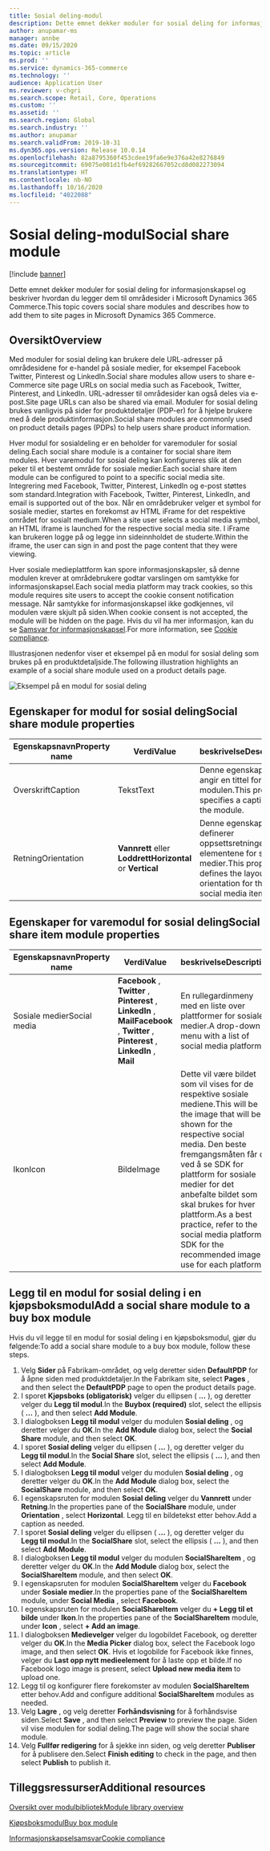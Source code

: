 ```yaml
---
title: Sosial deling-modul
description: Dette emnet dekker moduler for sosial deling for informasjonskapsel og beskriver hvordan du legger dem til områdesider i Microsoft Dynamics 365 Commerce.
author: anupamar-ms
manager: annbe
ms.date: 09/15/2020
ms.topic: article
ms.prod: ''
ms.service: dynamics-365-commerce
ms.technology: ''
audience: Application User
ms.reviewer: v-chgri
ms.search.scope: Retail, Core, Operations
ms.custom: ''
ms.assetid: ''
ms.search.region: Global
ms.search.industry: ''
ms.author: anupamar
ms.search.validFrom: 2019-10-31
ms.dyn365.ops.version: Release 10.0.14
ms.openlocfilehash: 82a8795360f453cdee19fa6e9e376a42e8276849
ms.sourcegitcommit: 69075e001d1fb4ef69282667052cd8d082273094
ms.translationtype: HT
ms.contentlocale: nb-NO
ms.lasthandoff: 10/16/2020
ms.locfileid: "4022088"
---
```

# <a name="social-share-module"></a><span data-ttu-id="8b8ce-103">Sosial deling-modul</span><span class="sxs-lookup"><span data-stu-id="8b8ce-103">Social share module</span></span>

[!include [banner](includes/banner.md)]

<span data-ttu-id="8b8ce-104">Dette emnet dekker moduler for sosial deling for informasjonskapsel og beskriver hvordan du legger dem til områdesider i Microsoft Dynamics 365 Commerce.</span><span class="sxs-lookup"><span data-stu-id="8b8ce-104">This topic covers social share modules and describes how to add them to site pages in Microsoft Dynamics 365 Commerce.</span></span>

## <a name="overview"></a><span data-ttu-id="8b8ce-105">Oversikt</span><span class="sxs-lookup"><span data-stu-id="8b8ce-105">Overview</span></span>

<span data-ttu-id="8b8ce-106">Med moduler for sosial deling kan brukere dele URL-adresser på områdesidene for e-handel på sosiale medier, for eksempel Facebook Twitter, Pinterest og LinkedIn.</span><span class="sxs-lookup"><span data-stu-id="8b8ce-106">Social share modules allow users to share e-Commerce site page URLs on social media such as Facebook, Twitter, Pinterest, and LinkedIn.</span></span> <span data-ttu-id="8b8ce-107">URL-adresser til områdesider kan også deles via e-post.</span><span class="sxs-lookup"><span data-stu-id="8b8ce-107">Site page URLs can also be shared via email.</span></span> <span data-ttu-id="8b8ce-108">Moduler for sosial deling brukes vanligvis på sider for produktdetaljer (PDP-er) for å hjelpe brukere med å dele produktinformasjon.</span><span class="sxs-lookup"><span data-stu-id="8b8ce-108">Social share modules are commonly used on product details pages (PDPs) to help users share product information.</span></span>

<span data-ttu-id="8b8ce-109">Hver modul for sosialdeling er en beholder for varemoduler for sosial deling.</span><span class="sxs-lookup"><span data-stu-id="8b8ce-109">Each social share module is a container for social share item modules.</span></span> <span data-ttu-id="8b8ce-110">Hver varemodul for sosial deling kan konfigureres slik at den peker til et bestemt område for sosiale medier.</span><span class="sxs-lookup"><span data-stu-id="8b8ce-110">Each social share item module can be configured to point to a specific social media site.</span></span> <span data-ttu-id="8b8ce-111">Integrering med Facebook, Twitter, Pinterest, LinkedIn og e-post støttes som standard.</span><span class="sxs-lookup"><span data-stu-id="8b8ce-111">Integration with Facebook, Twitter, Pinterest, LinkedIn, and email is supported out of the box.</span></span> <span data-ttu-id="8b8ce-112">Når en områdebruker velger et symbol for sosiale medier, startes en forekomst av HTML iFrame for det respektive området for sosialt medium.</span><span class="sxs-lookup"><span data-stu-id="8b8ce-112">When a site user selects a social media symbol, an HTML iframe is launched for the respective social media site.</span></span> <span data-ttu-id="8b8ce-113">I iFrame kan brukeren logge på og legge inn sideinnholdet de studerte.</span><span class="sxs-lookup"><span data-stu-id="8b8ce-113">Within the iframe, the user can sign in and post the page content that they were viewing.</span></span>

<span data-ttu-id="8b8ce-114">Hver sosiale medieplattform kan spore informasjonskapsler, så denne modulen krever at områdebrukere godtar varslingen om samtykke for informasjonskapsel.</span><span class="sxs-lookup"><span data-stu-id="8b8ce-114">Each social media platform may track cookies, so this module requires site users to accept the cookie consent notification message.</span></span> <span data-ttu-id="8b8ce-115">Når samtykke for informasjonskapsel ikke godkjennes, vil modulen være skjult på siden.</span><span class="sxs-lookup"><span data-stu-id="8b8ce-115">When cookie consent is not accepted, the module will be hidden on the page.</span></span> <span data-ttu-id="8b8ce-116">Hvis du vil ha mer informasjon, kan du se [Samsvar for informasjonskapsel](cookie-compliance.md).</span><span class="sxs-lookup"><span data-stu-id="8b8ce-116">For more information, see [Cookie compliance](cookie-compliance.md).</span></span>

<span data-ttu-id="8b8ce-117">Illustrasjonen nedenfor viser et eksempel på en modul for sosial deling som brukes på en produktdetaljside.</span><span class="sxs-lookup"><span data-stu-id="8b8ce-117">The following illustration highlights an example of a social share module used on a product details page.</span></span>

![Eksempel på en modul for sosial deling](./media/ecommerce-socialshare.png)

## <a name="social-share-module-properties"></a><span data-ttu-id="8b8ce-119">Egenskaper for modul for sosial deling</span><span class="sxs-lookup"><span data-stu-id="8b8ce-119">Social share module properties</span></span>

| <span data-ttu-id="8b8ce-120">Egenskapsnavn</span><span class="sxs-lookup"><span data-stu-id="8b8ce-120">Property name</span></span>             | <span data-ttu-id="8b8ce-121">Verdi</span><span class="sxs-lookup"><span data-stu-id="8b8ce-121">Value</span></span>                 | <span data-ttu-id="8b8ce-122">beskrivelse</span><span class="sxs-lookup"><span data-stu-id="8b8ce-122">Description</span></span> |
|---------------------------|-----------------------|-------------|
| <span data-ttu-id="8b8ce-123">Overskrift</span><span class="sxs-lookup"><span data-stu-id="8b8ce-123">Caption</span></span>                  | <span data-ttu-id="8b8ce-124">Tekst</span><span class="sxs-lookup"><span data-stu-id="8b8ce-124">Text</span></span> | <span data-ttu-id="8b8ce-125">Denne egenskapen angir en tittel for modulen.</span><span class="sxs-lookup"><span data-stu-id="8b8ce-125">This property specifies a caption for the module.</span></span> |
| <span data-ttu-id="8b8ce-126">Retning</span><span class="sxs-lookup"><span data-stu-id="8b8ce-126">Orientation</span></span> | <span data-ttu-id="8b8ce-127">**Vannrett** eller **Loddrett**</span><span class="sxs-lookup"><span data-stu-id="8b8ce-127">**Horizontal** or **Vertical**</span></span>  | <span data-ttu-id="8b8ce-128">Denne egenskapen definerer oppsettsretningen for elementene for sosiale medier.</span><span class="sxs-lookup"><span data-stu-id="8b8ce-128">This property defines the layout orientation for the social media items.</span></span> |

## <a name="social-share-item-module-properties"></a><span data-ttu-id="8b8ce-129">Egenskaper for varemodul for sosial deling</span><span class="sxs-lookup"><span data-stu-id="8b8ce-129">Social share item module properties</span></span>
| <span data-ttu-id="8b8ce-130">Egenskapsnavn</span><span class="sxs-lookup"><span data-stu-id="8b8ce-130">Property name</span></span>             | <span data-ttu-id="8b8ce-131">Verdi</span><span class="sxs-lookup"><span data-stu-id="8b8ce-131">Value</span></span>                 | <span data-ttu-id="8b8ce-132">beskrivelse</span><span class="sxs-lookup"><span data-stu-id="8b8ce-132">Description</span></span> |
|---------------------------|-----------------------|-------------|
| <span data-ttu-id="8b8ce-133">Sosiale medier</span><span class="sxs-lookup"><span data-stu-id="8b8ce-133">Social media</span></span>              | <span data-ttu-id="8b8ce-134">**Facebook** , **Twitter** , **Pinterest** , **LinkedIn** , **Mail**</span><span class="sxs-lookup"><span data-stu-id="8b8ce-134">**Facebook** , **Twitter** , **Pinterest** , **LinkedIn** , **Mail**</span></span> | <span data-ttu-id="8b8ce-135">En rullegardinmeny med en liste over plattformer for sosiale medier.</span><span class="sxs-lookup"><span data-stu-id="8b8ce-135">A drop-down menu with a list of social media platforms.</span></span> |
| <span data-ttu-id="8b8ce-136">Ikon</span><span class="sxs-lookup"><span data-stu-id="8b8ce-136">Icon</span></span> |<span data-ttu-id="8b8ce-137">Bilde</span><span class="sxs-lookup"><span data-stu-id="8b8ce-137">Image</span></span>    | <span data-ttu-id="8b8ce-138">Dette vil være bildet som vil vises for de respektive sosiale mediene.</span><span class="sxs-lookup"><span data-stu-id="8b8ce-138">This will be the image that will be shown for the respective social media.</span></span> <span data-ttu-id="8b8ce-139">Den beste fremgangsmåten får du ved å se SDK for plattform for sosiale medier for det anbefalte bildet som skal brukes for hver plattform.</span><span class="sxs-lookup"><span data-stu-id="8b8ce-139">As a best practice, refer to the social media platform's SDK for the recommended image to use for each platform.</span></span> |

## <a name="add-a-social-share-module-to-a-buy-box-module"></a><span data-ttu-id="8b8ce-140">Legg til en modul for sosial deling i en kjøpsboksmodul</span><span class="sxs-lookup"><span data-stu-id="8b8ce-140">Add a social share module to a buy box module</span></span>

<span data-ttu-id="8b8ce-141">Hvis du vil legge til en modul for sosial deling i en kjøpsboksmodul, gjør du følgende:</span><span class="sxs-lookup"><span data-stu-id="8b8ce-141">To add a social share module to a buy box module, follow these steps.</span></span>

1. <span data-ttu-id="8b8ce-142">Velg **Sider** på Fabrikam-området, og velg deretter siden **DefaultPDP** for å åpne siden med produktdetaljer.</span><span class="sxs-lookup"><span data-stu-id="8b8ce-142">In the Fabrikam site, select **Pages** , and then select the **DefaultPDP** page to open the product details page.</span></span> 
1. <span data-ttu-id="8b8ce-143">I sporet **Kjøpsboks (obligatorisk)** velger du ellipsen ( **…** ), og deretter velger du **Legg til modul**.</span><span class="sxs-lookup"><span data-stu-id="8b8ce-143">In the **Buybox (required)** slot, select the ellipsis ( **...** ), and then select **Add Module**.</span></span>
1. <span data-ttu-id="8b8ce-144">I dialogboksen **Legg til modul** velger du modulen **Sosial deling** , og deretter velger du **OK**.</span><span class="sxs-lookup"><span data-stu-id="8b8ce-144">In the **Add Module** dialog box, select the **Social Share** module, and then select **OK**.</span></span>
1. <span data-ttu-id="8b8ce-145">I sporet **Sosial deling** velger du ellipsen ( **…** ), og deretter velger du **Legg til modul**.</span><span class="sxs-lookup"><span data-stu-id="8b8ce-145">In the **Social Share** slot, select the ellipsis ( **...** ), and then select **Add Module**.</span></span>
1. <span data-ttu-id="8b8ce-146">I dialogboksen **Legg til modul** velger du modulen **Sosial deling** , og deretter velger du **OK**.</span><span class="sxs-lookup"><span data-stu-id="8b8ce-146">In the **Add Module** dialog box, select the **SocialShare** module, and then select **OK**.</span></span>
1. <span data-ttu-id="8b8ce-147">I egenskapsruten for modulen **Sosial deling** velger du **Vannrett** under **Retning**.</span><span class="sxs-lookup"><span data-stu-id="8b8ce-147">In the properties pane of the **SocialShare** module, under **Orientation** , select **Horizontal**.</span></span> <span data-ttu-id="8b8ce-148">Legg til en bildetekst etter behov.</span><span class="sxs-lookup"><span data-stu-id="8b8ce-148">Add a caption as needed.</span></span>
1. <span data-ttu-id="8b8ce-149">I sporet **Sosial deling** velger du ellipsen ( **…** ), og deretter velger du **Legg til modul**.</span><span class="sxs-lookup"><span data-stu-id="8b8ce-149">In the **SocialShare** slot, select the ellipsis ( **...** ), and then select **Add Module**.</span></span>
1. <span data-ttu-id="8b8ce-150">I dialogboksen **Legg til modul** velger du modulen **SocialShareItem** , og deretter velger du **OK**.</span><span class="sxs-lookup"><span data-stu-id="8b8ce-150">In the **Add Module** dialog box, select the **SocialShareItem** module, and then select **OK**.</span></span>
1. <span data-ttu-id="8b8ce-151">I egenskapsruten for modulen **SocialShareItem** velger du **Facebook** under **Sosiale medier**.</span><span class="sxs-lookup"><span data-stu-id="8b8ce-151">In the properties pane of the **SocialShareItem** module, under **Social Media** , select **Facebook**.</span></span>
1. <span data-ttu-id="8b8ce-152">I egenskapsruten for modulen **SocialShareItem** velger du **+ Legg til et bilde** under **Ikon**.</span><span class="sxs-lookup"><span data-stu-id="8b8ce-152">In the properties pane of the **SocialShareItem** module, under **Icon** , select **+ Add an image**.</span></span>
1. <span data-ttu-id="8b8ce-153">I dialogboksen **Medievelger** velger du logobildet Facebook, og deretter velger du **OK**.</span><span class="sxs-lookup"><span data-stu-id="8b8ce-153">In the **Media Picker** dialog box, select the Facebook logo image, and then select **OK**.</span></span> <span data-ttu-id="8b8ce-154">Hvis et logobilde for Facebook ikke finnes, velger du **Last opp nytt medieelement** for å laste opp et bilde.</span><span class="sxs-lookup"><span data-stu-id="8b8ce-154">If no Facebook logo image is present, select **Upload new media item** to upload one.</span></span>
1. <span data-ttu-id="8b8ce-155">Legg til og konfigurer flere forekomster av modulen **SocialShareItem** etter behov.</span><span class="sxs-lookup"><span data-stu-id="8b8ce-155">Add and configure additional **SocialShareItem** modules as needed.</span></span>
1. <span data-ttu-id="8b8ce-156">Velg **Lagre** , og velg deretter **Forhåndsvisning** for å forhåndsvise siden.</span><span class="sxs-lookup"><span data-stu-id="8b8ce-156">Select **Save** , and then select **Preview** to preview the page.</span></span> <span data-ttu-id="8b8ce-157">Siden vil vise modulen for sodial deling.</span><span class="sxs-lookup"><span data-stu-id="8b8ce-157">The page will show the social share module.</span></span>
1. <span data-ttu-id="8b8ce-158">Velg **Fullfør redigering** for å sjekke inn siden, og velg deretter **Publiser** for å publisere den.</span><span class="sxs-lookup"><span data-stu-id="8b8ce-158">Select **Finish editing** to check in the page, and then select **Publish** to publish it.</span></span>

## <a name="additional-resources"></a><span data-ttu-id="8b8ce-159">Tilleggsressurser</span><span class="sxs-lookup"><span data-stu-id="8b8ce-159">Additional resources</span></span>

[<span data-ttu-id="8b8ce-160">Oversikt over modulbibliotek</span><span class="sxs-lookup"><span data-stu-id="8b8ce-160">Module library overview</span></span>](starter-kit-overview.md)

[<span data-ttu-id="8b8ce-161">Kjøpsboksmodul</span><span class="sxs-lookup"><span data-stu-id="8b8ce-161">Buy box module</span></span>](add-buy-box.md)

[<span data-ttu-id="8b8ce-162">Informasjonskapselsamsvar</span><span class="sxs-lookup"><span data-stu-id="8b8ce-162">Cookie compliance</span></span>](cookie-compliance.md)
